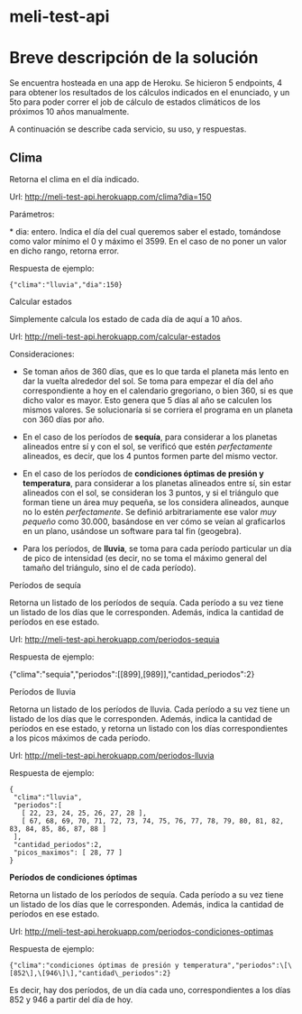 # meli-test-api

Breve descripción de la solución
================================

Se encuentra hosteada en una app de Heroku. Se hicieron 5 endpoints, 4 para obtener los resultados de los cálculos indicados en el enunciado, y un 5to para poder correr el job de cálculo de estados climáticos de los próximos 10 años manualmente.

A continuación se describe cada servicio, su uso, y respuestas.

Clima
-----

Retorna el clima en el día indicado.

Url: <http://meli-test-api.herokuapp.com/clima?dia=150>

Parámetros:

\* dia: entero. Indica el día del cual queremos saber el estado, tomándose como valor mínimo el 0 y máximo el 3599. En el caso de no poner un valor en dicho rango, retorna error.

Respuesta de ejemplo:

```{"clima":"lluvia","dia":150}```

Calcular estados

Simplemente calcula los estado de cada día de aquí a 10 años.

Url: http://meli-test-api.herokuapp.com/calcular-estados

Consideraciones:

-   Se toman años de 360 días, que es lo que tarda el planeta más lento en dar la vuelta alrededor del sol. Se toma para empezar el día del año correspondiente a hoy en el calendario gregoriano, o bien 360, si es que dicho valor es mayor. Esto genera que 5 días al año se calculen los mismos valores. Se solucionaría si se corriera el programa en un planeta con 360 días por año.

-   En el caso de los períodos de **sequía**, para considerar a los planetas alineados entre sí y con el sol, se verificó que estén *perfectamente* alineados, es decir, que los 4 puntos formen parte del mismo vector.

-   En el caso de los períodos de **condiciones óptimas de presión y temperatura**, para considerar a los planetas alineados entre sí, sin estar alineados con el sol, se consideran los 3 puntos, y si el triángulo que forman tiene un área muy pequeña, se los considera alineados, aunque no lo estén *perfectamente*. Se definió arbitrariamente ese valor *muy pequeño* como 30.000, basándose en ver cómo se veían al graficarlos en un plano, usándose un software para tal fin (geogebra).
-   Para los períodos, de **lluvia**, se toma para cada período particular un día de pico de intensidad (es decir, no se toma el máximo general del tamaño del triángulo, sino el de cada período).

Períodos de sequía

Retorna un listado de los períodos de sequía. Cada período a su vez tiene un listado de los días que le corresponden. Además, indica la cantidad de períodos en ese estado.

Url: <http://meli-test-api.herokuapp.com/periodos-sequia>

Respuesta de ejemplo:

{"clima":"sequia","periodos":\[\[899\],\[989\]\],"cantidad\_periodos":2}

Períodos de lluvia

Retorna un listado de los períodos de lluvia. Cada período a su vez tiene un listado de los días que le corresponden. Además, indica la cantidad de períodos en ese estado, y retorna un listado con los días correspondientes a los picos máximos de cada período.

Url: <http://meli-test-api.herokuapp.com/periodos-lluvia>

Respuesta de ejemplo:

```
{
 "clima":"lluvia",
 "periodos":[
   [ 22, 23, 24, 25, 26, 27, 28 ],
   [ 67, 68, 69, 70, 71, 72, 73, 74, 75, 76, 77, 78, 79, 80, 81, 82, 83, 84, 85, 86, 87, 88 ]
 ],
 "cantidad_periodos":2,
 "picos_maximos": [ 28, 77 ]
}
```

**Períodos de condiciones óptimas**

Retorna un listado de los períodos de sequía. Cada período a su vez tiene un listado de los días que le corresponden. Además, indica la cantidad de períodos en ese estado.

Url: <http://meli-test-api.herokuapp.com/periodos-condiciones-optimas>

Respuesta de ejemplo:

```{"clima":"condiciones óptimas de presión y temperatura","periodos":\[\[852\],\[946\]\],"cantidad\_periodos":2}```

Es decir, hay dos períodos, de un día cada uno, correspondientes a los días 852 y 946 a partir del día de hoy.
